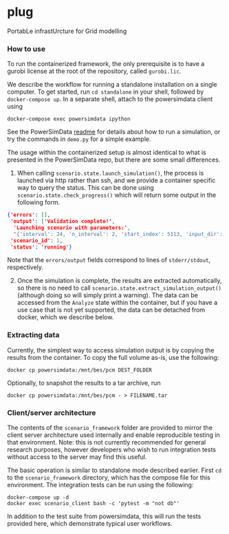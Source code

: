 # plug
PortabLe infrastUrcture for Grid modelling


### How to use
To run the containerized framework, the only prerequisite is to have a gurobi
license at the root of the repository, called `gurobi.lic`.

We describe the workflow for running a standalone installation on a single
computer. To get started, run `cd standalone` in your shell, followed by
`docker-compose up`. In a separate shell, attach to the powersimdata client using

```
docker-compose exec powersimdata ipython
```

See the PowerSimData [readme](https://github.com/Breakthrough-Energy/PowerSimData) for details 
about how to run a simulation, or try the commands in `demo.py` for a simple example.

The usage within the containerized setup is almost identical to what is
presented in the PowerSimData repo, but there are some small differences. 

1) When calling `scenario.state.launch_simulation()`, the process is launched
via http rather than ssh, and we provide a container specific way to query the
status. This can be done using `scenario.state.check_progress()` which will
return some output in the following form.

```json
{'errors': [],
 'output': ['Validation complete!',
  'Launching scenario with parameters:',
  "{'interval': 24, 'n_interval': 2, 'start_index': 5113, 'input_dir': '/mnt/bes/pcm/tmp/scenario_1', 'execute_dir': '/mnt/bes/pcm/tmp/scenario_1/output', 'threads': None}"],
 'scenario_id': 1,
 'status': 'running'}
```

Note that the `errors/output` fields correspond to lines of
`stderr/stdout`, respectively.

2) Once the simulation is complete, the results are extracted automatically, so
there is no need to call `scenario.state.extract_simulation_output()` (although
doing so will simply print a warning). The data can be accessed from the
`Analyze` state within the container, but if you have a use case that is not
yet supported, the data can be detached from docker, which we describe below.

### Extracting data
Currently, the simplest way to access simulation output is by copying the
results from the container. To copy the full volume as-is, use the following:

```
docker cp powersimdata:/mnt/bes/pcm DEST_FOLDER
```

Optionally, to snapshot the results to a tar archive, run

```
docker cp powersimdata:/mnt/bes/pcm - > FILENAME.tar
```

### Client/server architecture

The contents of the `scenario_framework` folder are provided to mirror the client server
architecture used internally and enable reproducible testing in that
environment. Note: this is not currently recommended for general research
purposes, however developers who wish to run integration tests without access
to the server may find this useful.

The basic operation is similar to standalone mode described earlier. First `cd`
to the `scenario_framework` directory, which has the compose file for this
environment. The integration tests can be run using the following:

```
docker-compose up -d
docker exec scenario_client bash -c 'pytest -m "not db"'
```

In addition to the test suite from powersimdata, this will run the tests
provided here, which demonstrate typical user workflows. 
